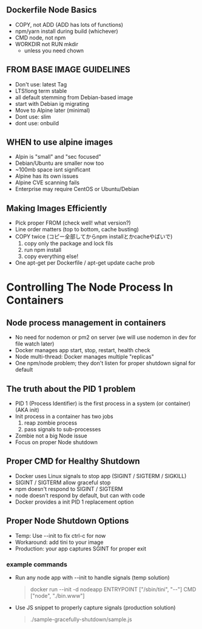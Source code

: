 ## Dockerfile Node Basics
- COPY, not ADD (ADD has lots of functions)
- npm/yarn install during build (whichever)
- CMD node, not npm
- WORKDIR not RUN mkdir
    - unless you need chown


## FROM BASE IMAGE GUIDELINES
- Don't use: latest Tag
- LTS!long term stable
- all default stemming from Debian-based image
- start with Debian ig migrating
- Move to Alpine later (minimal)
- Dont use: slim
- dont use: onbuild


## WHEN to use alpine images
- Alpin is "small" and "sec focused"
- Debian/Ubuntu are smaller now too
- ~100mb space isnt significant
- Alpine has its own issues
- Alpine CVE scanning fails
- Enterprise may require CentOS or Ubuntu/Debian

## Making Images Efficiently
- Pick proper FROM (check well! what version?)
- Line order matters (top to bottom, cache busting)
- COPY twice (コピー全部してからnpm installとかcacheやばいで)
    1. copy only the package and lock fils
    2. run npm install
    3. copy everything else!
- One apt-get per Dockerfile / apt-get update cache prob


# Controlling The Node Process In Containers

## Node process management in containers
- No need for nodemon or pm2 on server (we will use nodemon in dev for file watch later)
- Docker manages app start, stop, restart, health check
- Node multi-thread: Docker manages multiple "replicas"
- One npm/node problem; they don't listen for proper shutdown signal for default


## The truth about the PID 1 problem
- PID 1 (Process Identifier) is the first process in a system (or container) (AKA init)
- Init process in a container has two jobs
    1. reap zombie process
    2. pass signals to sub-processes
- Zombie not a big Node issue
- Focus on proper Node shutdown

## Proper CMD for Healthy Shutdown
- Docker uses Linux signals to stop app (SIGINT / SIGTERM / SIGKILL)
- SIGINT / SIGTERM allow graceful stop
- npm doesn't respond to SIGINT / SIGTERM
- node doesn't respond by default, but can with code
- Docker provides a init PID 1 replacement option

## Proper Node Shutdown Options
- Temp: Use --init to fix ctrl-c for now
- Workaround: add tini to your image
- Production: your app captures SGINT for proper exit

### example commands
- Run any node app with --init to handle signals (temp solution)
    > docker run --init -d nodeapp
    > ENTRYPOINT ["/sbin/tini", "--"]
    > CMD ["node", "./bin.www"]
- Use JS snippet to properly capture signals (production solution)
    > ./sample-gracefully-shutdown/sample.js